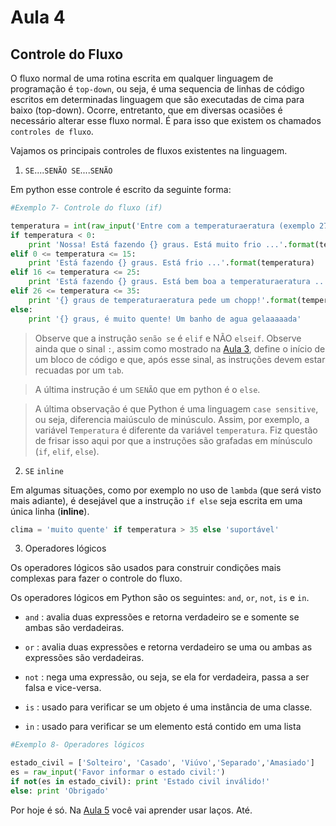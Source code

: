 # Aula 4

## Controle do Fluxo

O fluxo normal de uma rotina escrita em qualquer linguagem de programação é `top-down`, ou seja, é uma sequencia de linhas de código escritos em determinadas linguagem que são executadas de cima para baixo (top-down). Ocorre, entretanto, que em diversas ocasiões é necessário alterar esse fluxo normal. É para isso que existem os chamados `controles de fluxo`. 

Vajamos os principais controles de fluxos existentes na linguagem.

1. `SE`....`SENÃO SE`....`SENÃO`

Em python esse controle é escrito da seguinte forma:

```python
#Exemplo 7- Controle do fluxo (if)

temperatura = int(raw_input('Entre com a temperaturaeratura (exemplo 27): '))
if temperatura < 0:
    print 'Nossa! Está fazendo {} graus. Está muito frio ...'.format(temperatura)
elif 0 <= temperatura <= 15: 
    print 'Está fazendo {} graus. Está frio ...'.format(temperatura)
elif 16 <= temperatura <= 25: 
    print 'Está fazendo {} graus. Está bem boa a temperaturaeratura ...'.format(temperatura)
elif 26 <= temperatura <= 35: 
    print '{} graus de temperaturaeratura pede um chopp!'.format(temperatura)
else:
    print '{} graus, é muito quente! Um banho de agua gelaaaaada'
```
> Observe que a instrução `senão se` é `elif` e NÃO `elseif`. Observe ainda que o sinal `:`, assim como mostrado na [Aula 3](Aula3.md), define o início de um bloco de código e que, após esse sinal, as instruções devem estar recuadas por um `tab`.

> A última instrução é um `SENÃO` que em python é o `else`.

> A última observação é que Python é uma linguagem `case sensitive`, ou seja, diferencia maiúsculo de minúsculo. Assim, por exemplo, a variável `Temperatura` é diferente da variável `temperatura`. Fiz questão de frisar isso aqui por que a instruções são grafadas em mínúsculo (`if`, `elif`, `else`).

2. `SE` `inline`

Em algumas situações, como por exemplo no uso de `lambda` (que será visto mais adiante), é desejável que a instrução `if else` seja escrita em uma única linha (**inline**).    

```python
clima = 'muito quente' if temperatura > 35 else 'suportável'
```

3. Operadores lógicos

Os operadores lógicos são usados para  construir condições mais complexas para fazer o controle do fluxo.

Os operadores lógicos em Python são os seguintes: `and`, `or`, `not`, `is` e `in`.

-  `and` : avalia duas expressões e retorna verdadeiro se e somente se ambas são
verdadeiras.

- `or` : avalia duas expressões e retorna verdadeiro se uma ou ambas as expressões são
verdadeiras.

- `not` : nega uma expressão, ou seja, se ela for verdadeira, passa a ser falsa e vice-versa.

- `is` : usado para verificar se um objeto é uma instância de uma classe.

- `in` : usado para verificar se um elemento está contido em uma lista

```python
#Exemplo 8- Operadores lógicos

estado_civil = ['Solteiro', 'Casado', 'Viúvo','Separado','Amasiado']
es = raw_input('Favor informar o estado civil:')
if not(es in estado_civil): print 'Estado civil inválido!'
else: print 'Obrigado'    

```

Por hoje é só. Na [Aula 5](Aula5.md) você vai aprender usar laços. Até.








